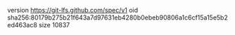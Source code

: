 version https://git-lfs.github.com/spec/v1
oid sha256:80179b275b21f643a7d97631eb4280b0ebeb90806a1c6cf15a15e5b2ed463ac8
size 10837
